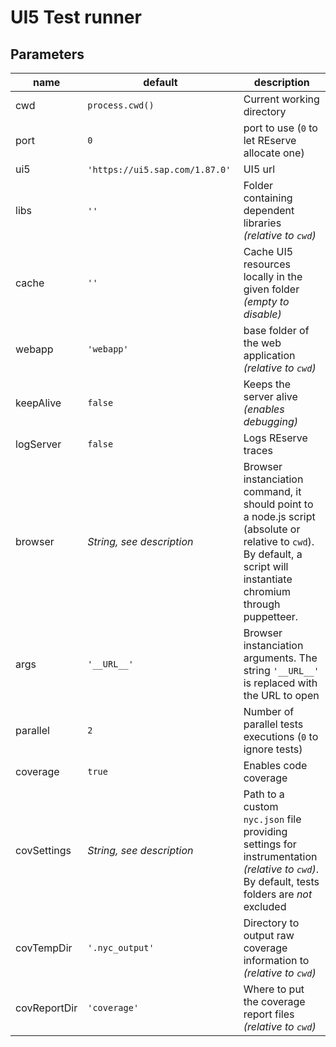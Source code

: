 # UI5 Test runner

## Parameters

| name | default | description |
|---|---|---|
| cwd | `process.cwd()` | Current working directory |
| port | `0` | port to use (`0` to let REserve allocate one) |
| ui5 | `'https://ui5.sap.com/1.87.0'` | UI5 url |
| libs | `''` | Folder containing dependent libraries *(relative to `cwd`)* |
| cache | `''` | Cache UI5 resources locally in the given folder *(empty to disable)* |
| webapp | `'webapp'` | base folder of the web application *(relative to `cwd`)* |
| keepAlive | `false` | Keeps the server alive *(enables debugging)* |
| logServer | `false` | Logs REserve traces |
| browser | *String, see description* | Browser instanciation command, it should point to a node.js script (absolute or relative to `cwd`). By default, a script will instantiate chromium through puppetteer. |
| args | `'__URL__'` | Browser instanciation arguments. The string `'__URL__'` is replaced with the URL to open</li> |
| parallel | `2` | Number of parallel tests executions (`0` to ignore tests) |
| coverage | `true` | Enables code coverage |
| covSettings | *String, see description* | Path to a custom `nyc.json` file providing settings for instrumentation *(relative to `cwd`)*. By default, tests folders are *not* excluded |
| covTempDir | `'.nyc_output'` | Directory to output raw coverage information to *(relative to `cwd`)* |
| covReportDir | `'coverage'` | Where to put the coverage report files *(relative to `cwd`)* |
